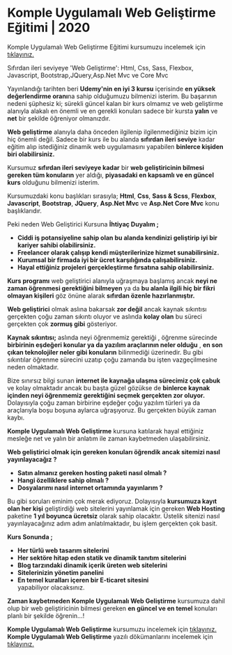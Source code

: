 
# Komple Uygulamalı Web Geliştirme Eğitimi | 2020
Komple Uygulamalı Web Geliştirme Eğitimi kursumuzu incelemek için [tıklayınız.](https://www.udemy.com/course/komple-web-developer-kursu/?referralCode=5D4498D410A2750305C1)

Sıfırdan ileri seviyeye 'Web Geliştirme': Html, Css, Sass, Flexbox, Javascript, Bootstrap,JQuery,Asp.Net Mvc ve Core Mvc

Yayınlandığı tarihten beri **Udemy'nin en iyi 3 kursu** içerisinde **en yüksek değerlendirme oranı**na sahip olduğumuzu bilmenizi isterim. Bu başarının nedeni şüphesiz ki; sürekli güncel kalan bir kurs olmamız ve web geliştirme alanıyla alakalı en önemli ve en gerekli konuları sadece bir kursta **yalın** ve **net** bir şekilde öğreniyor olmanızdır.

**Web geliştirme** alanıyla daha önceden ilgilenip ilgilenmediğiniz bizim için hiç önemli değil. Sadece bir kurs ile bu alanda **sıfırdan ileri seviye** kadar eğitim alıp istediğiniz dinamik web uygulamasını yapabilen **binlerce kişiden biri olabilirsiniz.**

Kursumuz **sıfırdan ileri seviyeye kadar** bir **web geliştiricinin bilmesi gereken tüm konuların** yer aldığı, **piyasadaki en kapsamlı ve en güncel kurs** olduğunu bilmenizi isterim.

Kursumuzdaki konu başlıkları sırasıyla; **Html**, **Css**, **Sass & Scss**, **Flexbox**, **Javascript**, **Bootstrap**, **JQuery**, **Asp.Net Mvc** ve **Asp.Net Core Mvc** konu başlıklarıdır.

Peki neden Web Geliştirici Kursuna **İhtiyaç Duyalım ;**

-   **Ciddi iş potansiyeline sahip olan bu alanda kendinizi geliştirip iyi bir kariyer sahibi olabilirsiniz.**    
-   **Freelancer olarak çalışıp kendi müşterilerinize hizmet sunabilirsiniz.**    
-   **Kurumsal bir firmada iyi bir ücret karşılığında çalışabilirsiniz.**    
-   **Hayal ettiğiniz projeleri gerçekleştirme fırsatına sahip olabilirsiniz.**    

**Kurs programı** web geliştirici alanıyla uğraşmaya başlamış ancak **neyi ne zaman öğrenmesi gerektiğini bilmeyen** ya da **bu alanla ilgili hiç bir fikri olmayan kişileri** göz önüne alarak **sıfırdan özenle hazırlanmıştır.**

**Web geliştirici** olmak aslına bakarsak **zor değil** ancak kaynak sıkıntısı gerçekten çoğu zaman sıkıntı oluyor ve aslında **kolay olan** bu süreci gerçekten çok **zormuş gibi** gösteriyor.

**Kaynak sıkıntısı;** aslında neyi öğrenmemiz gerektiği , öğrenme sürecinde **birbirinin eşdeğeri konular ya da yazılım araçlarının neler olduğu** , **en son çıkan teknolojiler neler gibi konuların** bilinmediği üzerinedir. Bu gibi sıkıntılar öğrenme sürecini uzatıp çoğu zamanda bu işten vazgeçilmesine neden olmaktadır.

Bize sınırsız bilgi sunan **internet ile kaynağa ulaşma sürecimiz çok çabuk** ve kolay olmaktadır ancak bu başta güzel gözükse de **binlerce kaynak içinden neyi öğrenmemiz gerektiğini seçmek gerçekten zor oluyor.** Dolayısıyla çoğu zaman birbirine eşdeğer çoğu yazılım türleri ya da araçlarıyla boşu boşuna aylarca uğraşıyoruz. Bu gerçekten büyük zaman kaybı.

**Komple Uygulamalı Web Geliştirme** kursuna katılarak hayal ettiğiniz mesleğe net ve yalın bir anlatım ile zaman kaybetmeden ulaşabilirsiniz.

**Web geliştirici olmak için gereken konuları öğrendik ancak sitemizi nasıl yayınlayacağız ?**

-   **Satın almanız gereken hosting paketi nasıl olmalı ?**    
-   **Hangi özelliklere sahip olmalı ?**    
-   **Dosyalarımı nasıl internet ortamında yayınlarım ?**    

Bu gibi soruları eminim çok merak ediyoruz. Dolayısıyla **kursumuza kayıt olan her kişi** geliştirdiği web sitelerini yayınlamak için gereken **Web Hosting** paketine **1 yıl boyunca ücretsiz** olarak sahip olacaktır. Üstelik sitenizi nasıl yayınlayacağınız adım adım anlatılmaktadır, bu işlem gerçekten çok basit.

**Kurs Sonunda ;**
-   **Her türlü web tasarım sitelerini**    
-   **Her sektöre hitap eden statik ve dinamik tanıtım sitelerini**    
-   **Blog tarzındaki dinamik içerik üreten web sitelerini**    
-   **Sitelerinizin yönetim panelini**    
-   **En temel kuralları içeren bir E-ticaret sitesini**  
yapabiliyor olacaksınız.

**Zaman kaybetmeden** **Komple Uygulamalı Web Geliştirme** kursumuza dahil olup bir web geliştiricinin bilmesi gereken **en güncel ve en temel** konuları planlı bir şekilde öğrenin...!

**Komple Uygulamalı Web Geliştirme** kursumuzu incelemek için [tıklayınız.](https://www.udemy.com/course/komple-web-developer-kursu/?referralCode=5D4498D410A2750305C1)
**Komple Uygulamalı Web Geliştirme** yazılı dökümanlarını incelemek için [tıklayınız.]([https://sadikturan.com/komple-web-gelistirme-kursu](https://sadikturan.com/komple-web-gelistirme-kursu))
